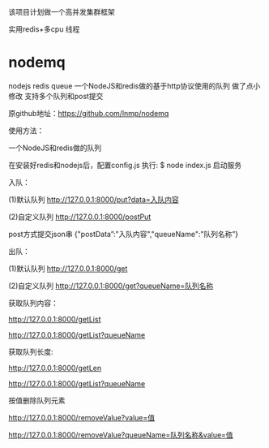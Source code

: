 
该项目计划做一个高并发集群框架

实用redis+多cpu 线程




# nodemq
nodejs redis queue
一个NodeJS和redis做的基于http协议使用的队列 做了点小修改 支持多个队列和post提交

原github地址：https://github.com/lnmp/nodemq

使用方法：

一个NodeJS和redis做的队列

在安装好redis和nodejs后，配置config.js
执行: $ node index.js 启动服务


入队：

(1)默认队列
http://127.0.0.1:8000/put?data=入队内容

(2)自定义队列
http://127.0.0.1:8000/postPut

post方式提交json串  {"postData”:”入队内容","queueName":"队列名称”}

出队：

(1)默认队列
http://127.0.0.1:8000/get

(2)自定义队列
http://127.0.0.1:8000/get?queueName=队列名称


获取队列内容：

http://127.0.0.1:8000/getList

http://127.0.0.1:8000/getList?queueName

获取队列长度:

http://127.0.0.1:8000/getLen

http://127.0.0.1:8000/getList?queueName


按值删除队列元素

http://127.0.0.1:8000/removeValue?value=值

http://127.0.0.1:8000/removeValue?queueName=队列名称&value=值
